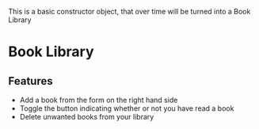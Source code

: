 This is a basic constructor object, that over time will be turned into a Book Library

# Book Library

## Features
- Add a book from the form on the right hand side
- Toggle the button indicating whether or not you have read a book
- Delete unwanted books from your library
